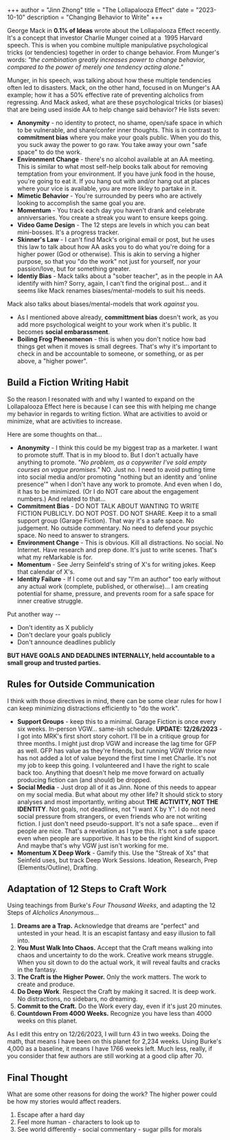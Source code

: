 +++
author = "Jinn Zhong"
title = "The Lollapalooza Effect"
date = "2023-10-10"
description = "Changing Behavior to Write"
+++

George Mack in **0.1% of Ideas** wrote about the Lollapalooza Effect recently.  It's a concept that investor Charlie Munger coined at a  1995 Harvard speech. This is when you combine multiple manipulative psychological tricks (or tendencies) together in order to change behavior. From Munger's words: _"the combination greatly increases power to change behavior, compared to the power of merely one tendency acting alone."_

Munger, in his speech, was talking about how these multiple tendencies often led to disasters. Mack, on the other hand, focused in on Munger's AA example; how it has a 50% effective rate of preventing alcholics from regressing. And Mack asked, what are these psychological tricks (or biases) that are being used inside AA to help change said behavior? He lists seven:

* **Anonymity** - no identity to protect, no shame, open/safe space in which to be vulnerable, and share/confer inner thoughts. This is in contrast to **commitment bias** where you make your goals public. When you do this, you suck away the power to go raw. You take away your own "safe space" to do the work.
* **Environment Change** - there's no alcohol available at an AA meeting. This is similar to what most self-help books talk about for removing temptation from your environment. If you have junk food in the house, you're going to eat it. If you hang out with and/or hang out at places where your vice is available, you are more likley to partake in it.
* **Mimetic Behavior** - You're surrounded by peers who are actively looking to accomplish the same goal you are.
* **Momentum** - You track each day you haven't drank and celebrate anniversaries. You create a streak you want to ensure keeps going.
* **Video Game Design** - The 12 steps are levels in which you can beat mini-bosses. It's a progress tracker.
* **Skinner's Law** - I can't find Mack's original email or post, but he uses this law to talk about how AA asks you to do what you're doing for a higher power (God or otherwise). This is akin to serving a higher purpose, so that you "do the work" not just for yourself, nor your passion/love, but for something greater.
* **Identiy Bias** - Mack talks about a "sober teacher", as in the people in AA identify with him? Sorry, again, I can't find the original post... and it seems like Mack renames biases/mental-models to suit his needs.

Mack also talks about biases/mental-models that work _against_ you.

* As I mentioned above already, **committment bias** doesn't work, as you add more psychological weight to your work when it's public. It becomes **social embarassment**.
* **Boiling Frog Phenomenon** - this is when you don't notice how bad things get when it moves is small degrees. That's why it's important to check in and be accountable to someone, or something, or as per above, a "higher power".

## Build a Fiction Writing Habit

So the reason I resonated with and why I wanted to expand on the Lollapalooza Effect here is because I can see this with helping me change my behavior in regards to writing fiction. What are activities to avoid or minimize, what are activities to increase.

Here are some thoughts on that...

* **Anonymity** - I think this could be my biggest trap as a marketer. I want to promote stuff. That is in my blood to. But I don't actually have anything to promote. _"No problem, as a copywriter I've sold empty courses on vague promises."_ NO. Just no. I need to avoid putting time into social media and/or promoting "nothing but an identity and 'online presence'" when I don't have any work to promote. And even when I do, it has to be minimized. (Or I do NOT care about the engagement numbers.) And related to that...
* **Commitment Bias** - DO NOT TALK ABOUT WANTING TO WRITE FICTION PUBLICLY. DO NOT POST. DO NOT SHARE. Keep it to a small support group (Garage Fiction). That way it's a safe space. No judgement. No outside commentary. No need to defend your psychic space. No need to answer to strangers.
* **Environment Change** - This is obvious. Kill all distractions. No social. No Internet. Have research and prep done. It's just to write scenes. That's what my reMarkable is for.
* **Momentum** - See Jerry Seinfeld's string of X's for writing jokes. Keep that calendar of X's.
* **Identity Failure** - If I come out and say "I'm an author" too early without any actual work (complete, published, or otherwise)... I am creating potential for shame, pressure, and prevents room for a safe space for inner creative struggle.

Put another way --
- Don't identity as X publicly
- Don't declare your goals publicly
- Don't announce deadlines publicly

**BUT HAVE GOALS AND DEADLINES INTERNALLY, held accountable to a small group and trusted parties.**

## Rules for Outside Communication

I think with those directives in mind, there can be some clear rules for how I can keep minimizing distractions efficiently to "do the work".

* **Support Groups** - keep this to a minimal. Garage Fiction is once every six weeks. In-person VGW... same-ish schedule. **UPDATE: 12/26/2023** - I got into MRK's first short story cohort. I'll be in a critique group for three months. I might just drop VGW and increase the lag time for GFP as well. GFP has value as they're friends, but running VGW thrice now has not added a lot of value beyond the first time I met Charlie. It's not my job to keep this going. I volunteered and I have the right to scale back too. Anything that doesn't help me move forward on actually producing fiction can (and should) be dropped.
* **Social Media** - Just drop all of it as Jinn. None of this needs to appear on my social media. But what about my other life? It should stick to story analyses and most importantly, writing about **THE ACTIVITY, NOT THE IDENTITY**. Not goals, not deadlines, not "I want X by Y". I do not need social pressure from strangers, or even friends who are not writing fiction. I just don't need pseudo-support. It's not a safe space... even if people are nice. That's a revelation as I type this. It's not a safe space even when people are supportive. It has to be the right kind of support. And maybe that's why VGW just isn't working for me.
* **Momentum X Deep Work** - Gamify this. Use the "Streak of Xs" that Seinfeld uses, but track Deep Work Sessions. Ideation, Research, Prep (Elements/Outline), Drafting.

## Adaptation of 12 Steps to Craft Work

Using teachings from Burke's _Four Thousand Weeks_, and adapting the 12 Steps of _Alcholics Anonymous_...

1. **Dreams are a Trap.** Acknowledge that dreams are "perfect" and untested in your head. It is an escapist fantasy and easy illusion to fall into.
2. **You Must Walk Into Chaos.** Accept that the Craft means walking into chaos and uncertainty to do the work. Creative work means struggle. When you sit down to do the actual work, it will reveal faults and cracks in the fantasy.
3. **The Craft is the Higher Power.** Only the work matters. The work to create and produce.
4. **Do Deep Work**. Respect the Craft by making it sacred. It is deep work. No distractions, no sidebars, no dreaming.
5. **Commit to the Craft.** Do the Work every day, even if it's just 20 minutes.
6. **Countdown From 4000 Weeks.** Recognize you have less than 4000 weeks on this planet.

As I edit this entry on 12/26/2023, I will turn 43 in two weeks. Doing the math, that means I have been on this planet for 2,234 weeks. Using Burke's 4,000 as a baseline, it means I have 1766 weeks left. Much less, really, if you consider that few authors are still working at a good clip after 70.

## Final Thought

What are some other reasons for doing the work? The higher power could be how my stories would affect readers.

1. Escape after a hard day
2. Feel more human - characters to look up to
3. See world differently - social commentary - sugar pills for morals
